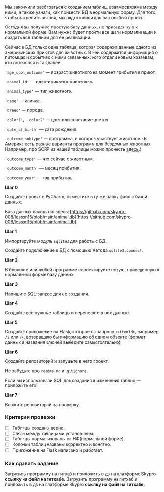 Мы закончили разбираться с созданием таблиц, взаимосвязями между ними, а также узнали, как привести БД в нормальную форму. Для того, чтобы закрепить знания, мы подготовили для вас особый проект. 

Сегодня вы получите простую базу данных, не приведенную к нормальной форме. Вам нужно будет пройти все шаги нормализации и создать все таблицы для ее реализации. 

Сейчас в БД только одна таблица, которая содержит данные одного из американских приютов для животных. В ней содержится информация о питомцах и событиях с ними связанных: кого отдали новым хозяевам, кто потерялся и так далее. 

`'age_upon_outcome'` — возраст животного на момент прибытия в приют.

`'animal_id'` — идентификатор животного.

`'animal_type'` — тип животного. 

`'name'` — кличка. 

`'breed'` — порода.

`'color1', 'color2'` — цвет или сочетание цветов. 

`'date_of_birth'` — дата рождения. 

`'outcome_subtype'` — программа, в которой участвует животное. (В Америке есть разные варианты программ для бездомных животных. Например, про SCRP из нашей таблицы можно прочесть [здесь](https://www.maddiesfund.org/austin-animal-services-stray-cat-return-program.htm).)

`'outcome_type'` — что сейчас с животным. 

`'outcome_month'` — месяц прибытия. 

`'outcome_year'` — год прибытия.

**Шаг 0**

Создайте проект в PyCharm, поместите в ту же папку файл с базой данных. 

База данных находится здесь: [https://github.com/skypro-008/lesson15/blob/main/animal.db](https://github.com/skypro-008/lesson15/blob/main/animal.db).

**Шаг 1**

Импортируйте модуль `sqlite3` для работы с БД. 

Создайте подключение к БД с помощью метода `sqlite3.connect`.

**Шаг 2**

В блокноте или любой программе спроектируйте новую, приведенную к нормальной форме базу данных. 

**Шаг 3**

Напишите SQL-запрос для ее создания.

**Шаг 4**

Создайте все нужные таблицы и перенесите в них данные.

**Шаг 5**

Создайте приложение на Flask, которое по запросу `/<itemid>`, например `/2` или `/4`, возвращало бы информацию об одном объекте (формат данных и названия ключей выберите самостоятельно).

**Шаг 6**

Создайте репозиторий и запушьте в него проект. 

Не забудьте про `readme.md` и .`gitignore`.

Если вы использовали SQL для создания и изменения таблиц — приложите его!

**Шаг 7**

Вложите репозиторий на проверку.

### Критерии проверки

- [ ]  Таблицы созданы верно.
- [ ]  Связи между таблицами установлены.
- [ ]  Таблицы нормализованы по НФ(нормальной форме).
- [ ]  Колонки таблиц названы корректно и понятно.
- [ ]  Приложение на Flask написано и работает.

### **Как сдавать задание**

Загрузить программу на гитхаб и приложить в дз на платформе Skypro **ссылку на файл на гитхабе.**
Загрузить программу на гитхаб и приложить в дз на платформе Skypro **ссылку на файл на гитхабе.**
